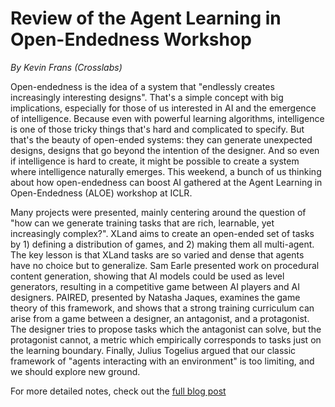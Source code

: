 # Review of the Agent Learning in Open-Endedness Workshop
*By Kevin Frans (Crosslabs)*

Open-endedness is the idea of a system that "endlessly creates increasingly interesting designs". That's a simple concept with big implications, especially for those of us interested in AI and the emergence of intelligence. Because even with powerful learning algorithms, intelligence is one of those tricky things that's hard and complicated to specify. But that's the beauty of open-ended systems: they can generate unexpected designs, designs that go beyond the intention of the designer. And so even if intelligence is hard to create, it might be possible to create a system where intelligence naturally emerges. This weekend, a bunch of us thinking about how open-endedness can boost AI gathered at the Agent Learning in Open-Endedness (ALOE) workshop at ICLR.

Many projects were presented, mainly centering around the question of "how can we generate training tasks that are rich, learnable, yet increasingly complex?". XLand aims to create an open-ended set of tasks by 1) defining a distribution of games, and 2) making them all multi-agent. The key lesson is that XLand tasks are so varied and dense that agents have no choice but to generalize. Sam Earle presented work on procedural content generation, showing that AI models could be used as level generators, resulting in a competitive game between AI players and AI designers. PAIRED, presented by Natasha Jaques, examines the game theory of this framework, and shows that a strong training curriculum can arise from a game between a designer, an antagonist, and a protagonist. The designer tries to propose tasks which the antagonist can solve, but the protagonist cannot, a metric which empirically corresponds to tasks just on the learning boundary. Finally, Julius Togelius argued that our classic framework of "agents interacting with an environment" is too limiting, and we should explore new ground.

For more detailed notes, check out the [full blog post](https://kvfrans.com/notes-on-aloe/)
